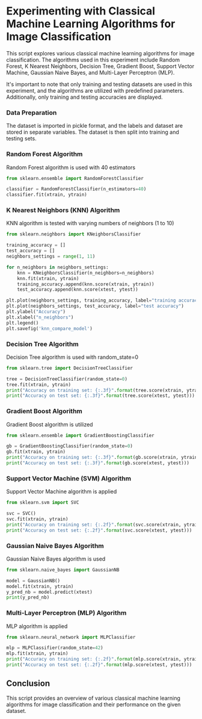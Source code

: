 
# Experimenting with Classical Machine Learning Algorithms for Image Classification

This script explores various classical machine learning algorithms for image classification. The algorithms used in this experiment include Random Forest, K Nearest Neighbors, Decision Tree, Gradient Boost, Support Vector Machine, Gaussian Naive Bayes, and Multi-Layer Perceptron (MLP). 

It's important to note that only training and testing datasets are used in this experiment, and the algorithms are utilized with predefined parameters. Additionally, only training and testing accuracies are displayed.

### Data Preparation

The dataset is imported in pickle format, and the labels and dataset are stored in separate variables. The dataset is then split into training and testing sets.

### Random Forest Algorithm

Random Forest algorithm is used with 40 estimators

```python
from sklearn.ensemble import RandomForestClassifier

classifier = RandomForestClassifier(n_estimators=40)
classifier.fit(xtrain, ytrain)
```
### K Nearest Neighbors (KNN) Algorithm

KNN algorithm is tested with varying numbers of neighbors (1 to 10)

```python
from sklearn.neighbors import KNeighborsClassifier

training_accuracy = []
test_accuracy = []
neighbors_settings = range(1, 11)

for n_neighbors in neighbors_settings:
    knn = KNeighborsClassifier(n_neighbors=n_neighbors)
    knn.fit(xtrain, ytrain)
    training_accuracy.append(knn.score(xtrain, ytrain))
    test_accuracy.append(knn.score(xtest, ytest))

plt.plot(neighbors_settings, training_accuracy, label="training accuracy")
plt.plot(neighbors_settings, test_accuracy, label="test accuracy")
plt.ylabel("Accuracy")
plt.xlabel("n_neighbors")
plt.legend()
plt.savefig('knn_compare_model')
```

### Decision Tree Algorithm

Decision Tree algorithm is used with random_state=0

```python
from sklearn.tree import DecisionTreeClassifier

tree = DecisionTreeClassifier(random_state=0)
tree.fit(xtrain, ytrain)
print("Accuracy on training set: {:.3f}".format(tree.score(xtrain, ytrain)))
print("Accuracy on test set: {:.3f}".format(tree.score(xtest, ytest)))
```

### Gradient Boost Algorithm

Gradient Boost algorithm is utilized

```python
from sklearn.ensemble import GradientBoostingClassifier

gb = GradientBoostingClassifier(random_state=0)
gb.fit(xtrain, ytrain)
print("Accuracy on training set: {:.3f}".format(gb.score(xtrain, ytrain)))
print("Accuracy on test set: {:.3f}".format(gb.score(xtest, ytest)))
```

### Support Vector Machine (SVM) Algorithm

Support Vector Machine algorithm is applied

```python
from sklearn.svm import SVC

svc = SVC()
svc.fit(xtrain, ytrain)
print("Accuracy on training set: {:.2f}".format(svc.score(xtrain, ytrain)))
print("Accuracy on test set: {:.2f}".format(svc.score(xtest, ytest)))
```

### Gaussian Naive Bayes Algorithm

Gaussian Naive Bayes algorithm is used

```python
from sklearn.naive_bayes import GaussianNB

model = GaussianNB()
model.fit(xtrain, ytrain)
y_pred_nb = model.predict(xtest)
print(y_pred_nb)
```

### Multi-Layer Perceptron (MLP) Algorithm

MLP algorithm is applied

```python
from sklearn.neural_network import MLPClassifier

mlp = MLPClassifier(random_state=42)
mlp.fit(xtrain, ytrain)
print("Accuracy on training set: {:.2f}".format(mlp.score(xtrain, ytrain)))
print("Accuracy on test set: {:.2f}".format(mlp.score(xtest, ytest)))
```

## Conclusion
This script provides an overview of various classical machine learning algorithms for image classification and their performance on the given dataset.

